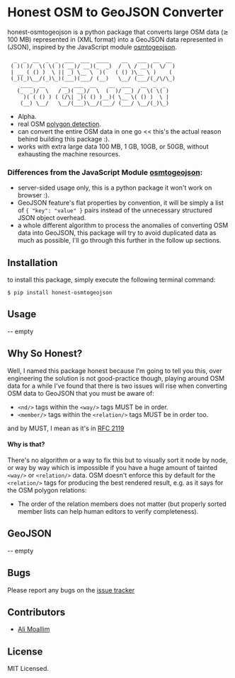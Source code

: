 # Honest OSM to GeoJSON Converter

honest-osmtogeojson is a python package that converts large OSM data (≳ 100 MB) represented in (XML format) into a GeoJSON data represented in (JSON), inspired by the JavaScript module [osmtogeojson](https://github.com/tyrasd/osmtogeojson).

      _  _  __  _  _  ___  ___  ____    __   ___  __  __  
     ( )( )/  \( \( )( __)/ __)(_  _)  /  \ / __)(  \/  ) 
     | __ ( () )  \ || _) \__ \  )(   ( () )\__ \ )    (  
     (_)(_)\__/(_)\_)(___)(___/ (__)   \__/ (___/(_/\/\_) 
        ____  __     __  ___  __    __  ___   __  _  _    
       (_  _)/  \   / _)( __)/  \  (  )/ __) /  \( \( )   
         )( ( () ) ( (/\| _)( () )__)( \__ \( () )  \ |   
        (__) \__/   \__/(___)\__/(___/ (___/ \__/(_)\_)   

* Alpha.
* real OSM [polygon detection](https://wiki.openstreetmap.org/wiki/Overpass_turbo/Polygon_Features).
* can convert the entire OSM data in one go << this's the actual reason behind building this package :).
* works with extra large data 100 MB, 1 GB, 10GB, or 50GB, without exhausting the machine resources.

### Differences from the JavaScript Module [osmtogeojson](https://github.com/tyrasd/osmtogeojson):

* server-sided usage only, this is a python package it won't work on browser :).
* GeoJSON feature's flat properties by convention, it will be simply a list of `{ "key": "value" }` pairs instead of the unnecessary structured JSON object overhead.
* a whole different algorithm to process the anomalies of converting OSM data into GeoJSON, this package will try to avoid duplicated data as much as possible, I'll go through this further in the follow up sections.

## Installation

to install this package, simply execute the following terminal command:

	$ pip install honest-osmtogeojson

## Usage

-- empty

## Why So Honest?

Well, I named this package honest because I'm going to tell you this, over engineering the solution is not good-practice though, playing around OSM data for a while I've found that there is two issues will rise when converting OSM data to GeoJSON that you must be aware of:

* `<nd/>` tags within the `<way/>` tags MUST be in order.
* `<member/>` tags within the `<relation/>` tags MUST be in order too.

and by MUST, I mean as it's in [RFC 2119](https://www.ietf.org/rfc/rfc2119.txt)

#### Why is that?

There's no algorithm or a way to fix this but to visually sort it node by node, or way by way which is impossible if you have a huge amount of tainted `<way/>` or `<relation/>` data.
OSM doesn't enforce this by default for the `<relation/>` tags for producing the best rendered result, e.g. as it says for the OSM polygon relations:

> 
* The order of the relation members does not matter (but properly sorted member lists can help human editors to verify completeness).

## GeoJSON

-- empty

## Bugs

Please report any bugs on the [issue tracker](https://github.com/AXJ15/honest-osmtogeojson/issues)

## Contributors

* [Ali Moallim](mailto:axj.159@gmail.com)

## License

MIT Licensed.